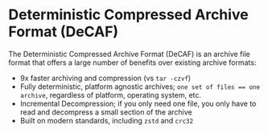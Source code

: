 # Deterministic Compressed Archive Format (DeCAF)

The Deterministic Compressed Archive Format (DeCAF) is an archive file format that offers a large number of benefits over existing archive formats:

- 9x faster archiving and compression (vs `tar -czvf`)
- Fully deterministic, platform agnostic archives; `one set of files == one archive`, regardless of platform, operating system, etc.
- Incremental Decompression; if you only need one file, you only have to read and decompress a small section of the archive
- Built on modern standards, including `zstd` and `crc32`
